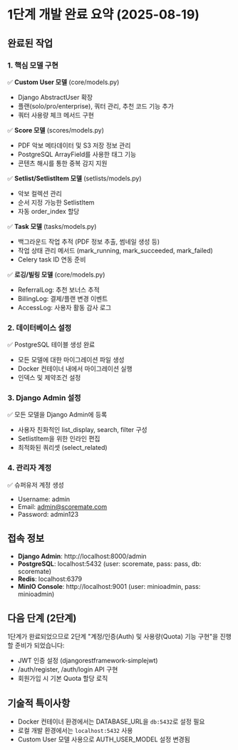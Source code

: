 # 1단계 개발 완료 요약 (2025-08-19)

## 완료된 작업

### 1. 핵심 모델 구현
✅ **Custom User 모델** (core/models.py)
- Django AbstractUser 확장
- 플랜(solo/pro/enterprise), 쿼터 관리, 추천 코드 기능 추가
- 쿼터 사용량 체크 메서드 구현

✅ **Score 모델** (scores/models.py)
- PDF 악보 메타데이터 및 S3 저장 정보 관리
- PostgreSQL ArrayField를 사용한 태그 기능
- 콘텐츠 해시를 통한 중복 감지 지원

✅ **Setlist/SetlistItem 모델** (setlists/models.py)
- 악보 컬렉션 관리
- 순서 지정 가능한 SetlistItem
- 자동 order_index 할당

✅ **Task 모델** (tasks/models.py)
- 백그라운드 작업 추적 (PDF 정보 추출, 썸네일 생성 등)
- 작업 상태 관리 메서드 (mark_running, mark_succeeded, mark_failed)
- Celery task ID 연동 준비

✅ **로깅/빌링 모델** (core/models.py)
- ReferralLog: 추천 보너스 추적
- BillingLog: 결제/플랜 변경 이벤트
- AccessLog: 사용자 활동 감사 로그

### 2. 데이터베이스 설정
✅ PostgreSQL 테이블 생성 완료
- 모든 모델에 대한 마이그레이션 파일 생성
- Docker 컨테이너 내에서 마이그레이션 실행
- 인덱스 및 제약조건 설정

### 3. Django Admin 설정
✅ 모든 모델을 Django Admin에 등록
- 사용자 친화적인 list_display, search, filter 구성
- SetlistItem을 위한 인라인 편집
- 최적화된 쿼리셋 (select_related)

### 4. 관리자 계정
✅ 슈퍼유저 계정 생성
- Username: admin
- Email: admin@scoremate.com
- Password: admin123

## 접속 정보
- **Django Admin**: http://localhost:8000/admin
- **PostgreSQL**: localhost:5432 (user: scoremate, pass: pass, db: scoremate)
- **Redis**: localhost:6379
- **MinIO Console**: http://localhost:9001 (user: minioadmin, pass: minioadmin)

## 다음 단계 (2단계)
1단계가 완료되었으므로 2단계 "계정/인증(Auth) 및 사용량(Quota) 기능 구현"을 진행할 준비가 되었습니다:
- JWT 인증 설정 (djangorestframework-simplejwt)
- /auth/register, /auth/login API 구현
- 회원가입 시 기본 Quota 할당 로직

## 기술적 특이사항
- Docker 컨테이너 환경에서는 DATABASE_URL을 `db:5432`로 설정 필요
- 로컬 개발 환경에서는 `localhost:5432` 사용
- Custom User 모델 사용으로 AUTH_USER_MODEL 설정 변경됨